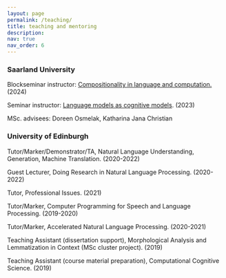 ```yaml
---
layout: page
permalink: /teaching/
title: teaching and mentoring
description: 
nav: true
nav_order: 6
---
```



<h3 class="year">Saarland University</h3>

Blockseminar instructor: <a href="https://lacoco-lab.github.io/courses/compositionality-2024/">Compositionality in language and computation.</a> (2024)

Seminar instructor: <a href="https://lacoco-lab.github.io/courses/langmod-cogmod-2023/">Language models as cognitive models</a>. (2023)

MSc. advisees: Doreen Osmelak, Katharina Jana Christian


<h3 class="year">University of Edinburgh</h3>

Tutor/Marker/Demonstrator/TA, Natural Language Understanding, Generation, Machine Translation. (2020-2022)

Guest Lecturer, Doing Research in Natural Language Processing. (2020-2022)

Tutor, Professional Issues. (2021)

Tutor/Marker, Computer Programming for Speech and Language Processing. (2019-2020)

Tutor/Marker, Accelerated Natural Language Processing. (2020-2021)

Teaching Assistant (dissertation support), Morphological Analysis and Lemmatization in Context (MSc cluster project). (2019)

Teaching Assistant (course material preparation), Computational Cognitive Science. (2019)
